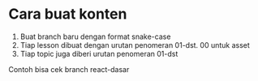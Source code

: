 # Cara buat konten

1. Buat branch baru dengan format snake-case
2. Tiap lesson dibuat dengan urutan penomeran 01-dst. 00 untuk asset
3. Tiap topic juga diberi urutan penomeran 01-dst

Contoh bisa cek branch react-dasar